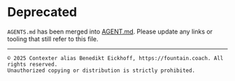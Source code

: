 # Deprecated

`AGENTS.md` has been merged into [AGENT.md](AGENT.md).
Please update any links or tooling that still refer to this file.

---

```
© 2025 Contexter alias Benedikt Eickhoff, https://fountain.coach. All rights reserved.
Unauthorized copying or distribution is strictly prohibited.
```
